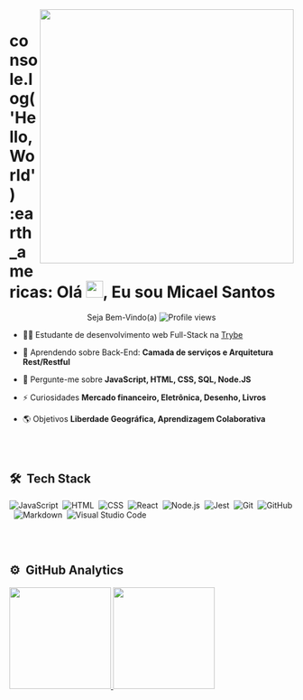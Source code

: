 <img align="right" height="450em" src="https://raw.githubusercontent.com/gist/Micael-M/bbcaf38c74fead1c02766e5d5d333d00/raw/043bf892604934cce7f6a2bdbdba35345c035aeb/githubcard.svg"/>

<h1 align="left">console.log('Hello, World') :earth_americas: Olá <img src="https://raw.githubusercontent.com/kaueMarques/kaueMarques/master/hi.gif" width="30px">, Eu sou Micael Santos</h1>

<p align="center"> Seja Bem-Vindo(a) <img src="https://komarev.com/ghpvc/?username=micael-m&color=green" alt="Profile views" /></p>

- 👨‍💻 Estudante de desenvolvimento web Full-Stack na [Trybe](https://www.betrybe.com/)

- 🔭 Aprendendo sobre Back-End: **Camada de serviços e Arquitetura Rest/Restful**

- 💬 Pergunte-me sobre **JavaScript, HTML, CSS, SQL, Node.JS**

- ⚡ Curiosidades **Mercado financeiro, Eletrônica, Desenho, Livros**

- 🌎 Objetivos **Liberdade Geográfica, Aprendizagem Colaborativa**

<br><br>

## 🛠 &nbsp;Tech Stack

![JavaScript](https://img.shields.io/badge/-JavaScript-05122A?style=flat&logo=javascript)&nbsp;
![HTML](https://img.shields.io/badge/-HTML-05122A?style=flat&logo=HTML5)&nbsp;
![CSS](https://img.shields.io/badge/-CSS-05122A?style=flat&logo=CSS3&logoColor=1572B6)&nbsp;
![React](https://img.shields.io/badge/-React-05122A?style=flat&logo=react)&nbsp;
![Node.js](https://img.shields.io/badge/-Node.js-05122A?style=flat&logo=node.js)&nbsp;
![Jest](https://custom-icon-badges.herokuapp.com/badge/Jest-05122A?style=flat&logo=jestjs&logoColor=red)&nbsp;
![Git](https://img.shields.io/badge/-Git-05122A?style=flat&logo=git)&nbsp;
![GitHub](https://img.shields.io/badge/-GitHub-05122A?style=flat&logo=github)&nbsp;
![Markdown](https://img.shields.io/badge/-Markdown-05122A?style=flat&logo=markdown)&nbsp;
![Visual Studio Code](https://img.shields.io/badge/-Visual%20Studio%20Code-05122A?style=flat&logo=visual-studio-code&logoColor=007ACC)&nbsp;


<br><br>

## ⚙️ &nbsp;GitHub Analytics

<div>
  <a href="https://github.com/micael-m">
  <img height="180em" src="https://github-readme-stats.vercel.app/api?username=micael-m&show_icons=true&theme=dark&include_all_commits=true&count_private=true"/>
  <img height="180em" src="https://github-readme-stats.vercel.app/api/top-langs/?username=micael-m&layout=compact&langs_count=7&theme=dark"/>
</div>

<br><br>
